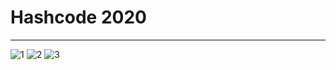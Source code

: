 # Hashcode 2020
***
![1](https://user-images.githubusercontent.com/54521023/102208922-0e6f8a80-3ef6-11eb-8e88-11c8c32edfa4.png)
![2](https://user-images.githubusercontent.com/54521023/102208949-1a5b4c80-3ef6-11eb-98f7-ccbe896b8492.png)
![3](https://user-images.githubusercontent.com/54521023/102208970-234c1e00-3ef6-11eb-90ad-2d333e844d16.png)
